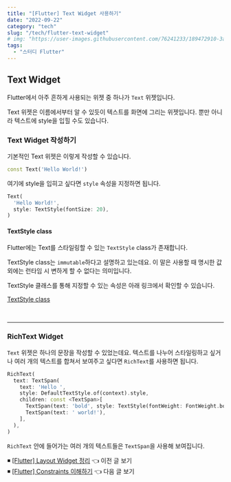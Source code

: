 ```yaml
---
title: "[Flutter] Text Widget 사용하기"
date: "2022-09-22"
category: "tech"
slug: "/tech/flutter-text-widget"
# img: "https://user-images.githubusercontent.com/76241233/189472910-3ae9b4a8-6fd6-484c-8e00-d07dab309b45.jpeg"
tags:
  - "스터디 Flutter"
---
```


<!-- 📍 텍스트에 대한 다양한 반응의 종류를 알고 이해한다.

📍 constraints의 의미를 알고 적절하게 사용한다.

📍 tutorial app을 만들어보며 배운 내용을 정리한다. -->

## Text Widget

Flutter에서 아주 흔하게 사용되는 위젯 중 하나가 `Text` 위젯입니다. 

Text 위젯은 이름에서부터 알 수 있듯이 텍스트를 화면에 그리는 위젯입니다. 뿐만 아니라 텍스트에 style을 입힐 수도 있습니다.

### Text Widget 작성하기

기본적인 Text 위젯은 이렇게 작성할 수 있습니다.

```dart
const Text('Hello World!')
```

여기에 style을 입히고 싶다면 `style` 속성을 지정하면 됩니다.

```dart
Text(
  'Hello World!',
  style: TextStyle(fontSize: 20),
)
```

#### TextStyle class

Flutter에는 Text를 스타일링할 수 있는 `TextStyle` class가 존재합니다.

TextStyle class는 `immutable`하다고 설명하고 있는데요. 이 말은 사용할 때 명시한 값 외에는 런타임 시 변하게 할 수 없다는 의미입니다.

TextStyle 클래스를 통해 지정할 수 있는 속성은 아래 링크에서 확인할 수 있습니다.

[TextStyle class](https://api.flutter.dev/flutter/painting/TextStyle-class.html)

<br/>

---

### RichText Widget

`Text` 위젯은 하나의 문장을 작성할 수 있었는데요. 텍스트를 나누어 스타일링하고 싶거나 여러 개의 텍스트를 합쳐서 보여주고 싶다면 `RichText`를 사용하면 됩니다.

```dart
RichText(
  text: TextSpan(
    text: 'Hello ',
    style: DefaultTextStyle.of(context).style,
    children: const <TextSpan>[
      TextSpan(text: 'bold', style: TextStyle(fontWeight: FontWeight.bold)),
      TextSpan(text: ' world!'),
    ],
  ),
)
```

`RichText` 안에 들어가는 여러 개의 텍스트들은 `TextSpan`을 사용해 보여집니다.


◾ [[Flutter] Layout Widget 정리](/tech/flutter-layout-widget) 👈 이전 글 보기   
◾ [[Flutter] Constraints 이해하기](/tech/flutter-understanding-constraints) 👈 다음 글 보기




